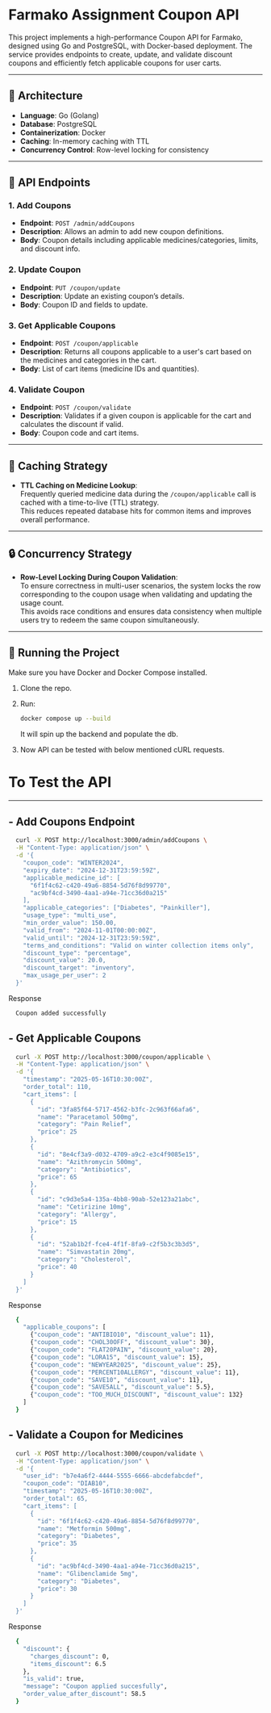 # Farmako Assignment Coupon API

This project implements a high-performance Coupon API for Farmako, designed using Go and PostgreSQL, with Docker-based deployment. The service provides endpoints to create, update, and validate discount coupons and efficiently fetch applicable coupons for user carts.

---

## 🧱 Architecture

- **Language**: Go (Golang)
- **Database**: PostgreSQL
- **Containerization**: Docker
- **Caching**: In-memory caching with TTL
- **Concurrency Control**: Row-level locking for consistency

---

## 📌 API Endpoints

### 1. **Add Coupons**

- **Endpoint**: `POST /admin/addCoupons`
- **Description**: Allows an admin to add new coupon definitions.
- **Body**: Coupon details including applicable medicines/categories, limits, and discount info.

### 2. **Update Coupon**

- **Endpoint**: `PUT /coupon/update`
- **Description**: Update an existing coupon’s details.
- **Body**: Coupon ID and fields to update.

### 3. **Get Applicable Coupons**

- **Endpoint**: `POST /coupon/applicable`
- **Description**: Returns all coupons applicable to a user's cart based on the medicines and categories in the cart.
- **Body**: List of cart items (medicine IDs and quantities).

### 4. **Validate Coupon**

- **Endpoint**: `POST /coupon/validate`
- **Description**: Validates if a given coupon is applicable for the cart and calculates the discount if valid.
- **Body**: Coupon code and cart items.

---

## 🚀 Caching Strategy

- **TTL Caching on Medicine Lookup**:  
  Frequently queried medicine data during the `/coupon/applicable` call is cached with a time-to-live (TTL) strategy.  
  This reduces repeated database hits for common items and improves overall performance.

---

## 🔒 Concurrency Strategy

- **Row-Level Locking During Coupon Validation**:  
  To ensure correctness in multi-user scenarios, the system locks the row corresponding to the coupon usage when validating and updating the usage count.  
  This avoids race conditions and ensures data consistency when multiple users try to redeem the same coupon simultaneously.

---

## 🐳 Running the Project

Make sure you have Docker and Docker Compose installed.

1. Clone the repo.
2. Run:

   ```bash
   docker compose up --build
   ```

   It will spin up the backend and populate the db.

3. Now API can be tested with below mentioned cURL requests.

# To Test the API

---

## - Add Coupons Endpoint

```bash
  curl -X POST http://localhost:3000/admin/addCoupons \
  -H "Content-Type: application/json" \
  -d '{
    "coupon_code": "WINTER2024",
    "expiry_date": "2024-12-31T23:59:59Z",
    "applicable_medicine_id": [
      "6f1f4c62-c420-49a6-8854-5d76f8d99770",
      "ac9bf4cd-3490-4aa1-a94e-71cc36d0a215"
    ],
    "applicable_categories": ["Diabetes", "Painkiller"],
    "usage_type": "multi_use",
    "min_order_value": 150.00,
    "valid_from": "2024-11-01T00:00:00Z",
    "valid_until": "2024-12-31T23:59:59Z",
    "terms_and_conditions": "Valid on winter collection items only",
    "discount_type": "percentage",
    "discount_value": 20.0,
    "discount_target": "inventory",
    "max_usage_per_user": 2
  }'
```

Response

```bash
  Coupon added successfully
```

## - Get Applicable Coupons

```bash
  curl -X POST http://localhost:3000/coupon/applicable \
  -H "Content-Type: application/json" \
  -d '{
    "timestamp": "2025-05-16T10:30:00Z",
    "order_total": 110,
    "cart_items": [
      {
        "id": "3fa85f64-5717-4562-b3fc-2c963f66afa6",
        "name": "Paracetamol 500mg",
        "category": "Pain Relief",
        "price": 25
      },
      {
        "id": "8e4cf3a9-d032-4709-a9c2-e3c4f9085e15",
        "name": "Azithromycin 500mg",
        "category": "Antibiotics",
        "price": 65
      },
      {
        "id": "c9d3e5a4-135a-4bb8-90ab-52e123a21abc",
        "name": "Cetirizine 10mg",
        "category": "Allergy",
        "price": 15
      },
      {
        "id": "52ab1b2f-fce4-4f1f-8fa9-c2f5b3c3b3d5",
        "name": "Simvastatin 20mg",
        "category": "Cholesterol",
        "price": 40
      }
    ]
  }'
```

Response

```bash
  {
    "applicable_coupons": [
      {"coupon_code": "ANTIBIO10", "discount_value": 11},
      {"coupon_code": "CHOL30OFF", "discount_value": 30},
      {"coupon_code": "FLAT20PAIN", "discount_value": 20},
      {"coupon_code": "LORA15", "discount_value": 15},
      {"coupon_code": "NEWYEAR2025", "discount_value": 25},
      {"coupon_code": "PERCENT10ALLERGY", "discount_value": 11},
      {"coupon_code": "SAVE10", "discount_value": 11},
      {"coupon_code": "SAVE5ALL", "discount_value": 5.5},
      {"coupon_code": "TOO_MUCH_DISCOUNT", "discount_value": 132}
    ]
  }
```

## - Validate a Coupon for Medicines

```bash
  curl -X POST http://localhost:3000/coupon/validate \
  -H "Content-Type: application/json" \
  -d '{
    "user_id": "b7e4a6f2-4444-5555-6666-abcdefabcdef",
    "coupon_code": "DIAB10",
    "timestamp": "2025-05-16T10:30:00Z",
    "order_total": 65,
    "cart_items": [
      {
        "id": "6f1f4c62-c420-49a6-8854-5d76f8d99770",
        "name": "Metformin 500mg",
        "category": "Diabetes",
        "price": 35
      },
      {
        "id": "ac9bf4cd-3490-4aa1-a94e-71cc36d0a215",
        "name": "Glibenclamide 5mg",
        "category": "Diabetes",
        "price": 30
      }
    ]
  }'
```

Response

```bash
  {
    "discount": {
      "charges_discount": 0,
      "items_discount": 6.5
    },
    "is_valid": true,
    "message": "Coupon applied succesfully",
    "order_value_after_discount": 58.5
  }
```
